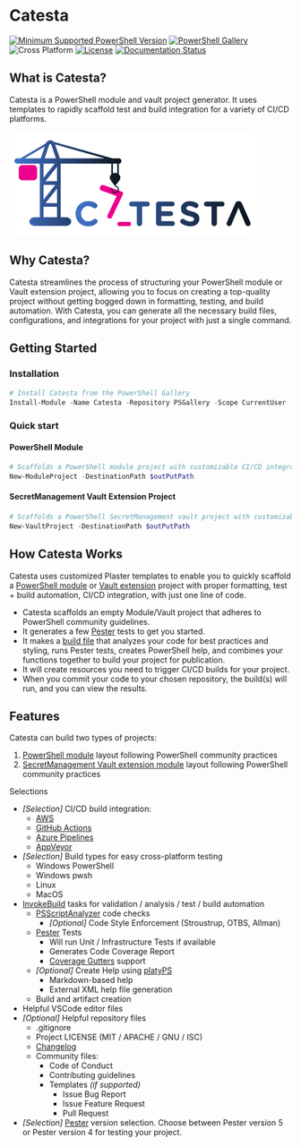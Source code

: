 # Catesta

[![Minimum Supported PowerShell Version](https://img.shields.io/badge/PowerShell-5.1+-purple.svg)](https://github.com/PowerShell/PowerShell) [![PowerShell Gallery][psgallery-img]][psgallery-site] ![Cross Platform](https://img.shields.io/badge/platform-windows%20%7C%20macos%20%7C%20linux-lightgrey) [![License][license-badge]](LICENSE) [![Documentation Status](https://readthedocs.org/projects/rtdtest222222/badge/?version=latest)](https://rtdtest222222.readthedocs.io/en/latest/?badge=latest)

[psgallery-img]:   https://img.shields.io/powershellgallery/dt/Catesta?label=Powershell%20Gallery&logo=powershell
[psgallery-site]:  https://www.powershellgallery.com/packages/Catesta
[license-badge]:   https://img.shields.io/github/license/techthoughts2/Catesta

## What is Catesta?

Catesta is a PowerShell module and vault project generator. It uses templates to rapidly scaffold test and build integration for a variety of CI/CD platforms.

<p align="left">
    <img src="assets/Catesta.PNG" alt="Catesta Logo" >
</p>

## Why Catesta?

Catesta streamlines the process of structuring your PowerShell module or Vault extension project, allowing you to focus on creating a top-quality project without getting bogged down in formatting, testing, and build automation. With Catesta, you can generate all the necessary build files, configurations, and integrations for your project with just a single command.

## Getting Started

### Installation

```powershell
# Install Catesta from the PowerShell Gallery
Install-Module -Name Catesta -Repository PSGallery -Scope CurrentUser
```

### Quick start

#### PowerShell Module

```powershell
# Scaffolds a PowerShell module project with customizable CI/CD integration options
New-ModuleProject -DestinationPath $outPutPath
```

#### SecretManagement Vault Extension Project

```powershell
# Scaffolds a PowerShell SecretManagement vault project with customizable CI/CD integration options
New-VaultProject -DestinationPath $outPutPath
```

## How Catesta Works

Catesta uses customized Plaster templates to enable you to quickly scaffold a [PowerShell module](https://docs.microsoft.com/powershell/scripting/developer/module/how-to-write-a-powershell-script-module?view=powershell-7) or [Vault extension](https://github.com/PowerShell/SecretManagement) project with proper formatting, test + build automation, CI/CD integration, with just one line of code.

* Catesta scaffolds an empty Module/Vault project that adheres to PowerShell community guidelines.
* It generates a few [Pester](https://github.com/pester/Pester) tests to get you started.
* It makes a [build file](https://github.com/nightroman/Invoke-Build) that analyzes your code for best practices and styling, runs Pester tests, creates PowerShell help, and combines your functions together to build your project for publication.
* It will create resources you need to trigger CI/CD builds for your project.
* When you commit your code to your chosen repository, the build(s) will run, and you can view the results.

## Features

Catesta can build two types of projects:

1. [PowerShell module](https://docs.microsoft.com/powershell/scripting/developer/module/writing-a-windows-powershell-module?view=powershell-7) layout following PowerShell community practices
1. [SecretManagement Vault extension module](https://github.com/PowerShell/SecretManagement) layout following PowerShell community practices

Selections

* *[Selection]* CI/CD build integration:
    * [AWS](https://aws.amazon.com/codebuild/)
    * [GitHub Actions](https://help.github.com/actions)
    * [Azure Pipelines](https://azure.microsoft.com/services/devops/)
    * [AppVeyor](https://www.appveyor.com/)
* *[Selection]* Build types for easy cross-platform testing
    * Windows PowerShell
    * Windows pwsh
    * Linux
    * MacOS
* [InvokeBuild](https://github.com/nightroman/Invoke-Build) tasks for validation / analysis / test / build automation
    * [PSScriptAnalyzer](https://github.com/PowerShell/PSScriptAnalyzer) code checks
        * *[Optional]* Code Style Enforcement (Stroustrup, OTBS, Allman)
    * [Pester](https://github.com/pester/Pester) Tests
        * Will run Unit / Infrastructure Tests if available
        * Generates Code Coverage Report
        * [Coverage Gutters](https://marketplace.visualstudio.com/items?itemName=ryanluker.vscode-coverage-gutters) support
    * *[Optional]* Create Help using [platyPS](https://github.com/PowerShell/platyPS)
        * Markdown-based help
        * External XML help file generation
    * Build and artifact creation
* Helpful VSCode editor files
* *[Optional]* Helpful repository files
    * .gitignore
    * Project LICENSE (MIT / APACHE / GNU / ISC)
    * [Changelog](https://keepachangelog.com/en/1.0.0/)
    * Community files:
        * Code of Conduct
        * Contributing guidelines
        * Templates *(if supported)*
            * Issue Bug Report
            * Issue Feature Request
            * Pull Request
* *[Selection]* [Pester](https://github.com/pester/Pester) version selection. Choose between Pester version 5 or Pester version 4 for testing your project.
